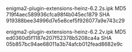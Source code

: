enigma2-plugin-extensions-heinz-6.2.2s.ipk
MD5 719f4aec589936cfca98f4b045ec1879
SHA 919388bee34996d7e5e8cef5f926077a9e743c29

enigma2-plugin-extensions-heinz-6.2.2v.ipk
MD5 ed0360d5f1187e207f52378b5208ca4a
SHA 05b857bc94ae68011a3b74afcb012fead8682e9c

